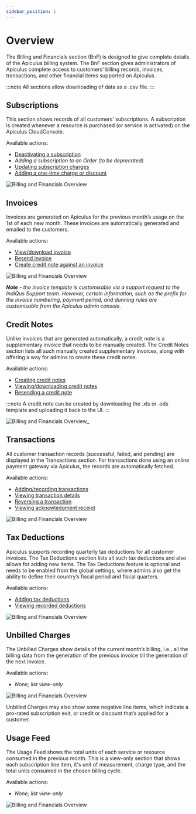 ```yaml
---
sidebar_position: 1
---
```

# Overview

The Billing and Financials section (BnF) is designed to give complete details of the Apiculus billing system. The BnF section gives administrators of Apiculus complete access to customers’ billing records, invoices, transactions, and other financial items supported on Apiculus.

:::note
All sections allow downloading of data as a .csv file.
:::

## Subscriptions

This section shows records of all customers’ subscriptions. A subscription is created whenever a resource is purchased (or service is activated) on the Apiculus CloudConsole.

Available actions:

- [Deactivating a subscription](https://docs.apiculus.com/hc/en-in/articles/13015987542429)
- _Adding a subscription to an Order (to be deprecated)_
- [Updating subscription charges](https://docs.apiculus.com/hc/en-in/articles/13011256935965)
- [Adding a one-time charge or discount](https://docs.apiculus.com/hc/en-in/articles/12890416812445)

![Billing and Financials Overview](img/Overview1.png)

## Invoices

Invoices are generated on Apiculus for the previous month’s usage on the 1st of each new month. These invoices are automatically generated and emailed to the customers.

Available actions:

- [View/download invoice](https://docs.apiculus.com/hc/en-in/articles/13016113944477)
- [Resend invoice](https://docs.apiculus.com/hc/en-in/articles/13016214507933)
- [Create credit note against an invoice](https://docs.apiculus.com/hc/en-in/articles/13016443126301)

![Billing and Financials Overview](img/Overview2.png)

_**Note** - the invoice template is customisable via a support request to the IndiQus Support team. However, certain information, such as the prefix for the invoice numbering, payment period, and dunning rules are customisable from the Apiculus admin console._

## Credit Notes

Unlike invoices that are generated automatically, a credit note is a supplementary invoice that needs to be manually created. The Credit Notes section lists all such manually created supplementary invoices, along with offering a way for admins to create these credit notes.

Available actions:

- [Creating credit notes](https://docs.apiculus.com/hc/en-in/articles/13016693145885)
- [Viewing/downloading credit notes](https://docs.apiculus.com/hc/en-in/articles/13016755482141)
- [Resending a credit note](https://docs.apiculus.com/hc/en-in/articles/13016788546205)

:::note
A credit note can be created by downloading the .xls or .ods template and uploading it back to the UI.
:::

![Billing and Financials Overview](img/Overview3.png)_

## Transactions

All customer transaction records (successful, failed, and pending) are displayed in the Transactions section. For transactions done using an online payment gateway via Apiculus, the records are automatically fetched.

Available actions:

- [Adding/recording transactions](https://docs.apiculus.com/hc/en-in/articles/13020998718237)
- [Viewing transaction details](https://docs.apiculus.com/hc/en-in/articles/13021035907101)
- [Reversing a transaction](https://docs.apiculus.com/hc/en-in/articles/13021103380637)
- [Viewing acknowledgment receipt](https://docs.apiculus.com/hc/en-in/articles/13021219659165)

![Billing and Financials Overview](img/Overview4.png)

## Tax Deductions

Apiculus supports recording quarterly tax deductions for all customer invoices. The Tax Deductions section lists all such tax deductions and also allows for adding new items. The Tax Deductions feature is optional and needs to be enabled from the global settings, where admins also get the ability to define their country’s fiscal period and fiscal quarters.

Available actions:

- [Adding tax deductions](https://docs.apiculus.com/hc/en-in/articles/12890520108189)
- [Viewing recorded deductions](https://docs.apiculus.com/hc/en-in/articles/13021318782109)

![Billing and Financials Overview](img/Overview5.png)

## Unbilled Charges

The Unbilled Charges show details of the current month’s billing, i.e., all the billing data from the generation of the previous invoice till the generation of the next invoice.

Available actions:

- _None; list view-only_

![Billing and Financials Overview](img/Overview6.png)

Unbilled Charges may also show some negative line items, which indicate a pro-rated subscription exit, or credit or discount that’s applied for a customer. 

## Usage Feed

The Usage Feed shows the total units of each service or resource consumed in the previous month. This is a view-only section that shows each subscription line item, it's unit of measurement, charge type, and the total units consumed in the chosen billing cycle.

Available actions:

- _None; list view-only_

![Billing and Financials Overview](img/Overview7.png)